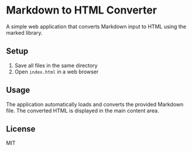 # Markdown to HTML Converter

A simple web application that converts Markdown input to HTML using the marked library.

## Setup

1. Save all files in the same directory
2. Open `index.html` in a web browser

## Usage

The application automatically loads and converts the provided Markdown file. The converted HTML is displayed in the main content area.

## License

MIT